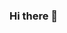 ### Hi there 👋

<!--
![okr4306's GitHub stats](https://github-readme-stats.vercel.app/api?username=okr4306&show_icons=true&theme=slateorange)
**okr4306/okr4306** is a ✨ _special_ ✨ repository because its `README.md` (this file) appears on your GitHub profile.

Here are some ideas to get you started:

- 🔭 I’m currently working on ...
- 🌱 I’m currently learning ...
- 👯 I’m looking to collaborate on ...
- 🤔 I’m looking for help with ...
- 💬 Ask me about ...
- 📫 How to reach me: ...
- 😄 Pronouns: ...
- ⚡ Fun fact: ...
-->
